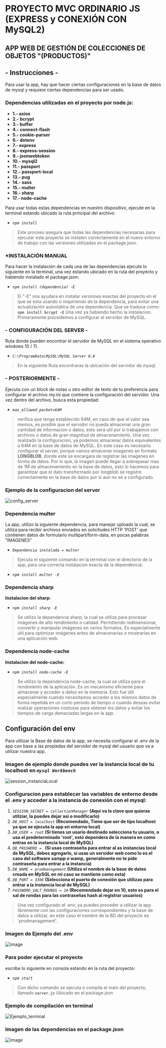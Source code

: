 # PROYECTO MVC ORDINARIO JS (EXPRESS y CONEXIÓN CON MySQL2)

## APP WEB DE GESTIÓN DE COLECCIONES DE OBJETOS "(PRODUCTOS)"

## - Instrucciones -
Para usar la app, hay que hacer ciertas configuraciones en la base de datos de mysql y requiere ciertas dependencias para ser usado.
### Dependencias utilizadas en el proyecto por node.js:
* __1.- axios__
* __2.- bcrypt__
* __3.- buffer__
* __4.- connect-flash__
* __5.- cookie-parser__
* __6.- dotenv__
* __7.- express__
* __8.- express-session__
* __9.- jsonwebtoken__
* __10.- mysql2__
* __11.- passport__
* __12.- passport-local__
* __13.- pug__
* __14.- sass__
* __15.- multer__
* __16.- sharp__
* __17.- node-cache__

Para usar todas estas dependencias en nuestro dispositivo, ejecute en la terminal estando ubicado la ruta principal del archivo:
- _`npm install`_
> Este proceso asegura que todas las dependencias necesarias para ejecutar este proyecto se instalen correctamente en el nuevo entorno de trabajo con las versiones utilizadas en el package.json.

### *INSTALACIÓN MANUAL
Para hacer la instalación de cada una de las dependencias ejecute lo siguiente en la terminal, una vez estando ubicado en la ruta del proyecto y habiendo instalado el package.json:
- _`npm install (dependencia) -E`_
> El "-E" nos ayudara en instalar versiones exactas del proyecto en el que se esta usando o requiriendo de la dependencia, para evitar una actualización automática de una dependencia.
Que se traduce como: **`npm install bcrypt -E`**
Una vez ya habiendo hecho la instalacion.
Primeramente procedemos a configurar el servidor de MySQL.

### - CONFIGURACIÓN DEL SERVER -
Ruta donde pueden encontrar el servidor de MySQL en el sistema operativo windows 10 / 11.
- _`C:\ProgramData\MySQL\MySQL Server 8.0`_
>En la siguiente Ruta encontraras la ubicación del servidor de mysql.

### - POSTERIORMENTE -
Ejecuta con un block de notas u otro editor de texto de tu preferencia para configurar el archivo my.ini que contiene la configuración del servidor. Una vez dentro del archivo, busca esta propiedad: 
- _`max_allowed_packet=64M`_ 
> verifica que tenga establecido 64M, en caso de que el valor sea memos, 
es posible que el servidor no pueda almacenar una gran cantidad de informacion o datos, esto sera util por si trabajamos con archivos o datos de gran magnitud de almacenamiento.
Una vez realizado la configuracion, ya podemos almacenar datos equivalentes a 64M en la base de datos de MySQL.
En este caso es necesario configurar el server, porque vamos almacenar imagenes en formato **LONGBLOB**, donde este se encargara de registrar las imagenes en forma de datos.
Por lo que, la imagen puede llegar a sobrepasar mas de 1M de almacenamiento en la base de datos, esto lo hacemos para garantizar que el dato transformado por longblob se registre correctamente en la base de datos por si aun no se a configurado.

### Ejemplo de la configuracion del server
![config_server](https://github.com/JoseCob/Proyecto_Ordinario/assets/157552935/393bbbe6-5c38-4f90-b915-37db8cbb382e)

### Dependencia multer
La app, utilizo la siguiente dependencia, para manejar uploads la cual, se utiliza para recibir archivos enviados en solicitudes HTTP 'POST' que contienen datos de formulario multipart/form-data, en pocas palabras "IMAGENES"
- `Dependencia instalada = multer`
> Ejecuta el siguiente comando en la terminal con el directorio de la app, para una correcta instalacion exacta de la dependencia:
- _`npm install multer -E`_

### Dependencia sharp
**Instalacion del sharp:**
- _`npm install sharp -E`_
> Se utilizo la dependencia sharp, la cual se utiliza para procesar imágenes de alto rendimiento o calidad.
Permitiendo redimensionar, convertir y manipular imágenes en varios formatos.
Es especialmente útil para optimizar imágenes antes de almacenarlas o mostrarlas en una aplicación web.

### Dependencia node-cache
**Instalacion del node-cache:**
- _`npm install node-cache -E`_
> Se utilizo la dependencia node-cache, la cual se utiliza para el rendimiento de la aplicación. Es un mecanismo eficiente para almacenar y acceder a datos en la memoria.
> Esto fue útil especialmente cuando necesitamos acceder a los mismos datos de forma repetida en un corto período de tiempo o cuando deseas evitar realizar operaciones costosas para obtener los datos y evitar los tiempos de carga demaciadas largas en la app.

## Configuración del env
Para utilizar la Base de datos de la app, se necesita configurar el .env de la app con base a las propiedas del servidor de mysql del usuario que va a utilizar nuestra app.

### Imagen de ejemplo donde puedes ver la instancia local de tu localhost en _`mysql Workbench`_

![session_instanciaLocal](https://github.com/JoseCob/Proyecto_Ordinario/assets/157552935/f79b5220-21ae-49f8-ba54-6bf4561c71cc)

### Configuracion para establecer las variables de entorno desde el .env y acceder a la instancia de conexión con el mysql:

1.  _`SESSION_SECRET = collectionManager`_ **(Aqui va la clave que quieras utilziar, la puedes dejar asi o modificarlo)**
2.  _`DB_HOST = localhost`_ **(Recomendado, Tiene que ser de tipo localhost ya que se ejecuta la app en entorno local)**
3.  _`DB_USER = root`_ **(Si tienes un usario destinado selecciona tu usuario, o usa el predeterminado 'root', esto dependera de la manera en como entras en la instancia local de MySQL)**
4.  _`DB_PASSWORD = `_ **(Si usas contraseña para entrar al as instancias local de MySQL, debes agregarlo, si usas un servidor web como lo es el caso del software xampp o wamp, generalmente no te pide contraseña para entrar a la instancia)**
5.  _`DB_NAME = prodmanagement`_ **(Utiliza el nombre de la base de datos creada en MySQL en mi caso se mantiene como esta)**
6.  _`DB_PORT = 3306`_ **(Selecciona el puerto de conexión que utilizas para entrar a la instancia local de MySQL)**
7.  _`PASSWORD_SALT_ROUNDS = 10`_ **(Recomendado dejar en 10, esto es para el sal de rondas para las contraseñas hash al registrar usuarios)**

> Una vez configurado el .env, ya puedes proceder a utilizar la app libremente con las configuraciones correspondientes y la base de datos a utilizar, en este caso el nombre de la BD del proyecto es 'prodmanagement'.

### Imagen de Ejemplo del .env
![image](https://github.com/JoseCob/Proyecto_Ordinario/assets/157552935/d54029db-bfe8-4563-aaf8-e4947e92f4da)

### Para poder ejecutar el proyecto
escribe lo siguiente en consola estando en la ruta del proyecto:
- _`npm start`_

> Con dicho comando se ejecuta o compila el main del proyecto, llamado **`server.js`** Ubicado en el package.json
### Ejemplo de compilación en terminal
![Ejemplo_terminal](https://github.com/JoseCob/Proyecto_Ordinario/assets/157552935/81df6e7d-0f2f-4ce8-a77e-5ec52f2db293)

### Imagen de las dependencias en el package.json
![image](https://github.com/JoseCob/Proyecto_Ordinario/assets/157552935/e734d75d-104a-4889-99f6-3dbb917a26a0)
